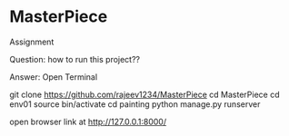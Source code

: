 # MasterPiece
Assignment


Question: how to run this project??


Answer: Open Terminal

git clone https://github.com/rajeev1234/MasterPiece
cd MasterPiece
cd env01
source bin/activate
cd painting
python manage.py runserver

open browser link at http://127.0.0.1:8000/

